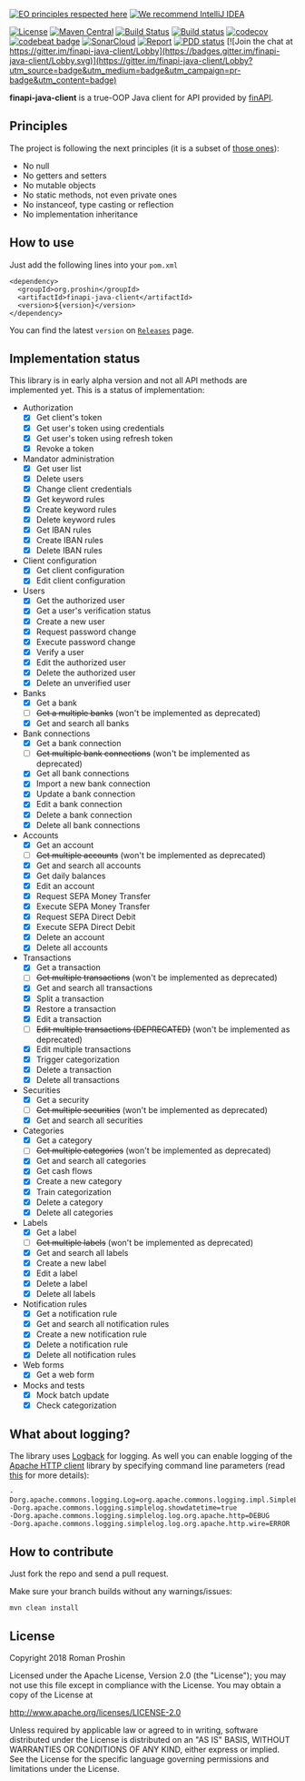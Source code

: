 [![EO principles respected here](http://www.elegantobjects.org/badge.svg)](http://www.elegantobjects.org)
[![We recommend IntelliJ IDEA](http://www.elegantobjects.org/intellij-idea.svg)](https://www.jetbrains.com/idea/)

[![License](https://img.shields.io/badge/License-Apache%202.0-blue.svg)](http://www.apache.org/licenses/LICENSE-2.0)
[![Maven Central](https://maven-badges.herokuapp.com/maven-central/org.proshin/finapi-java-client/badge.svg)](https://maven-badges.herokuapp.com/maven-central/org.proshin/finapi-java-client)
[![Build Status](https://travis-ci.org/proshin-roman/finapi-java-client.svg?branch=master)](https://travis-ci.org/proshin-roman/finapi-java-client)
[![Build status](https://ci.appveyor.com/api/projects/status/n88wydxq8oa0eou0/branch/master?svg=true)](https://ci.appveyor.com/project/proshin-roman/finapi-java-client/branch/master)
[![codecov](https://codecov.io/gh/proshin-roman/finapi-java-client/branch/master/graph/badge.svg)](https://codecov.io/gh/proshin-roman/finapi-java-client)
[![codebeat badge](https://codebeat.co/badges/907cb4b8-0f65-446a-a874-9ece228ab579)](https://codebeat.co/projects/github-com-proshin-roman-finapi-java-client-master)
[![SonarCloud](https://sonarcloud.io/api/project_badges/measure?project=org.proshin%3Afinapi-java-client&metric=alert_status)](https://sonarcloud.io/dashboard?id=org.proshin%3Afinapi-java-client)
[![Report](https://inspecode.rocro.com/badges/github.com/proshin-roman/finapi-java-client/report?token=XQDM-T86oDab_Cxht2zu7R2Id6M09Uobn6izEWhA8es&branch=master)](https://inspecode.rocro.com/reports/github.com/proshin-roman/finapi-java-client/branch/master/summary)
[![PDD status](http://www.0pdd.com/svg?name=proshin-roman/finapi-java-client)](http://www.0pdd.com/p?name=proshin-roman/finapi-java-client) [![Join the chat at https://gitter.im/finapi-java-client/Lobby](https://badges.gitter.im/finapi-java-client/Lobby.svg)](https://gitter.im/finapi-java-client/Lobby?utm_source=badge&utm_medium=badge&utm_campaign=pr-badge&utm_content=badge)


**finapi-java-client** is a true-OOP Java client for API provided by [finAPI](https://finapi.io).

## Principles

The project is following the next principles (it is a subset of [those ones](https://www.elegantobjects.org/#principles)):
- No null
- No getters and setters
- No mutable objects
- No static methods, not even private ones
- No instanceof, type casting or reflection
- No implementation inheritance

## How to use

Just add the following lines into your `pom.xml`
```!xml
<dependency>
  <groupId>org.proshin</groupId>
  <artifactId>finapi-java-client</artifactId>
  <version>${version}</version>
</dependency>
```
You can find the latest `version` on [`Releases`](https://github.com/proshin-roman/finapi-java-client/releases) page.

## Implementation status

This library is in early alpha version and not all API methods are implemented yet. This is a status of implementation:

- Authorization
    - [x] Get client's token
    - [x] Get user's token using credentials
    - [x] Get user's token using refresh token
    - [x] Revoke a token
- Mandator administration
    - [x] Get user list
    - [x] Delete users
    - [x] Change client credentials
    - [x] Get keyword rules
    - [x] Create keyword rules
    - [x] Delete keyword rules
    - [x] Get IBAN rules
    - [x] Create IBAN rules
    - [x] Delete IBAN rules
- Client configuration
    - [x] Get client configuration
    - [x] Edit client configuration
- Users
    - [x] Get the authorized user
    - [x] Get a user's verification status
    - [x] Create a new user
    - [x] Request password change
    - [x] Execute password change
    - [x] Verify a user
    - [x] Edit the authorized user
    - [x] Delete the authorized user
    - [x] Delete an unverified user 
- Banks
    - [x] Get a bank
    - [ ] ~~Get a multiple banks~~ (won't be implemented as deprecated)
    - [x] Get and search all banks
- Bank connections
    - [x] Get a bank connection
    - [ ] ~~Get multiple bank connections~~ (won't be implemented as deprecated)
    - [x] Get all bank connections
    - [x] Import a new bank connection
    - [x] Update a bank connection
    - [x] Edit a bank connection
    - [x] Delete a bank connection
    - [x] Delete all bank connections
- Accounts
    - [x] Get an account
    - [ ] ~~Get multiple accounts~~ (won't be implemented as deprecated)
    - [x] Get and search all accounts
    - [x] Get daily balances
    - [x] Edit an account
    - [x] Request SEPA Money Transfer
    - [x] Execute SEPA Money Transfer
    - [x] Request SEPA Direct Debit
    - [x] Execute SEPA Direct Debit
    - [x] Delete an account
    - [x] Delete all accounts
- Transactions
    - [x] Get a transaction
    - [ ] ~~Get multiple transactions~~ (won't be implemented as deprecated)
    - [x] Get and search all transactions
    - [x] Split a transaction
    - [x] Restore a transaction
    - [x] Edit a transaction
    - [ ] ~~Edit multiple transactions (DEPRECATED)~~ (won't be implemented as deprecated)
    - [x] Edit multiple transactions
    - [x] Trigger categorization
    - [x] Delete a transaction
    - [x] Delete all transactions
- Securities
    - [x] Get a security
    - [ ] ~~Get multiple securities~~ (won't be implemented as deprecated)
    - [x] Get and search all securities
- Categories
    - [x] Get a category
    - [ ] ~~Get multiple categories~~ (won't be implemented as deprecated)
    - [x] Get and search all categories
    - [x] Get cash flows
    - [x] Create a new category
    - [x] Train categorization 
    - [x] Delete a category
    - [x] Delete all categories
- Labels
    - [x] Get a label
    - [ ] ~~Get multiple labels~~ (won't be implemented as deprecated)
    - [x] Get and search all labels
    - [x] Create a new label
    - [x] Edit a label
    - [x] Delete a label
    - [x] Delete all labels
- Notification rules
    - [x] Get a notification rule
    - [x] Get and search all notification rules
    - [x] Create a new notification rule
    - [x] Delete a notification rule
    - [x] Delete all notification rules
- Web forms
    - [x] Get a web form
- Mocks and tests
    - [x] Mock batch update
    - [x] Check categorization

## What about logging?

The library uses [Logback](https://logback.qos.ch) for logging. As well you can enable logging of the [Apache HTTP 
client](https://hc.apache.org) library by specifying command line parameters 
(read [this](https://hc.apache.org/httpcomponents-client-ga/logging.html) for more details): 
```
-Dorg.apache.commons.logging.Log=org.apache.commons.logging.impl.SimpleLog
-Dorg.apache.commons.logging.simplelog.showdatetime=true
-Dorg.apache.commons.logging.simplelog.log.org.apache.http=DEBUG
-Dorg.apache.commons.logging.simplelog.log.org.apache.http.wire=ERROR
```

## How to contribute

Just fork the repo and send a pull request.

Make sure your branch builds without any warnings/issues:

```
mvn clean install
```

## License
Copyright 2018 Roman Proshin

Licensed under the Apache License, Version 2.0 (the "License");
you may not use this file except in compliance with the License.
You may obtain a copy of the License at

  http://www.apache.org/licenses/LICENSE-2.0

Unless required by applicable law or agreed to in writing, software
distributed under the License is distributed on an "AS IS" BASIS,
WITHOUT WARRANTIES OR CONDITIONS OF ANY KIND, either express or implied.
See the License for the specific language governing permissions and
limitations under the License.
